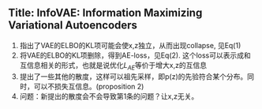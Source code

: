 ## Title: InfoVAE: Information Maximizing Variational Autoencoders
1. 指出了VAE的ELBO的KL项可能会使x,z独立，从而出现collapse, 见Eq(1)
2. 将VAE的ELBO的KL项删除，得到AE-loss，见Eq(2). 这个loss可以表示成和互信息相关的形式，也就是说优化$L_{AE}$等价于增大x,z的互信息
3. 提出了一些其他的散度，这样可以祖先采样，即p(z)的先验符合某个分布。同时，可以不损失互信息。(proposition 2)
4. 问题：新提出的散度会不会导致第1条的问题？让x,z无关。